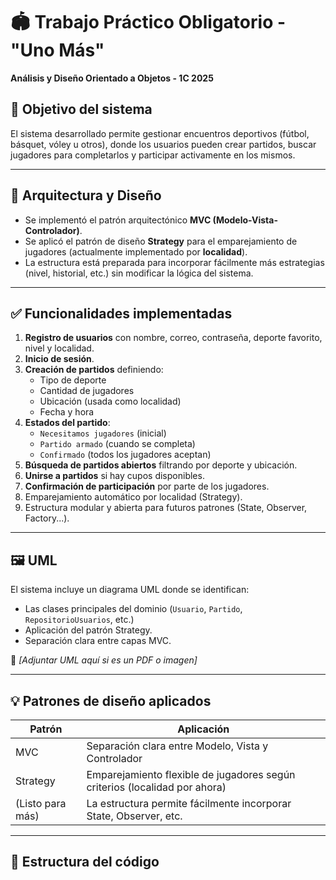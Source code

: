 # 🏟️ Trabajo Práctico Obligatorio - "Uno Más"
**Análisis y Diseño Orientado a Objetos - 1C 2025**

## 📌 Objetivo del sistema

El sistema desarrollado permite gestionar encuentros deportivos (fútbol, básquet, vóley u otros), donde los usuarios pueden crear partidos, buscar jugadores para completarlos y participar activamente en los mismos.

---

## 🧱 Arquitectura y Diseño

- Se implementó el patrón arquitectónico **MVC (Modelo-Vista-Controlador)**.
- Se aplicó el patrón de diseño **Strategy** para el emparejamiento de jugadores (actualmente implementado por **localidad**).
- La estructura está preparada para incorporar fácilmente más estrategias (nivel, historial, etc.) sin modificar la lógica del sistema.

---

## ✅ Funcionalidades implementadas

1. **Registro de usuarios** con nombre, correo, contraseña, deporte favorito, nivel y localidad.
2. **Inicio de sesión**.
3. **Creación de partidos** definiendo:
   - Tipo de deporte
   - Cantidad de jugadores
   - Ubicación (usada como localidad)
   - Fecha y hora
4. **Estados del partido**:
   - `Necesitamos jugadores` (inicial)
   - `Partido armado` (cuando se completa)
   - `Confirmado` (todos los jugadores aceptan)
5. **Búsqueda de partidos abiertos** filtrando por deporte y ubicación.
6. **Unirse a partidos** si hay cupos disponibles.
7. **Confirmación de participación** por parte de los jugadores.
8. Emparejamiento automático por localidad (Strategy).
9. Estructura modular y abierta para futuros patrones (State, Observer, Factory...).

---

## 🖼️ UML

El sistema incluye un diagrama UML donde se identifican:

- Las clases principales del dominio (`Usuario`, `Partido`, `RepositorioUsuarios`, etc.)
- Aplicación del patrón Strategy.
- Separación clara entre capas MVC.

🔗 *[Adjuntar UML aquí si es un PDF o imagen]*

---

## 💡 Patrones de diseño aplicados

| Patrón    | Aplicación                                                                 |
|-----------|----------------------------------------------------------------------------|
| MVC       | Separación clara entre Modelo, Vista y Controlador                         |
| Strategy  | Emparejamiento flexible de jugadores según criterios (localidad por ahora) |
| (Listo para más) | La estructura permite fácilmente incorporar State, Observer, etc.   |

---

## 📁 Estructura del código

